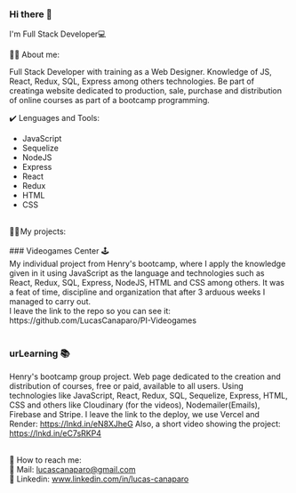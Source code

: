 ### Hi there 👋
I'm Full Stack Developer💻

🧏‍♂️ About me:
 
Full Stack Developer with training as a Web Designer. Knowledge of JS, React, Redux, SQL, Express among others technologies.
Be part of creatinga website dedicated to production, sale, purchase and distribution
of online courses as part of a bootcamp programming.

✔️ Lenguages and Tools:
- JavaScript 
- Sequelize
- NodeJS
- Express
- React
- Redux
- HTML
- CSS

<br/>
👨‍🎓 My projects: 
<br/>
<br/>
### Videogames Center 🕹️ <br/>
My individual project from Henry's bootcamp, where I apply the knowledge given in it using JavaScript as the language and technologies such as React, Redux, SQL, Express, NodeJS, HTML and CSS among others.
It was a feat of time, discipline and organization that after 3 arduous weeks I managed to carry out. <br/>
I leave the link to the repo so you can see it: https://github.com/LucasCanaparo/PI-Videogames

<br/>
<br/>

### urLearning 📚 <br/>
Henry's bootcamp group project. Web page dedicated to the creation and distribution of courses, free or paid, available to all users.
Using technologies like JavaScript, React, Redux, SQL, Sequelize, Express, HTML, CSS and others like Cloudinary (for the videos), Nodemailer(Emails), Firebase and  Stripe. 
I leave the link to the deploy, we use Vercel and Render: https://lnkd.in/eN8XJheG
Also, a short video showing the project: https://lnkd.in/eC7sRKP4
<br/>
<br/>

📌 How to reach me: <br/>
📧 Mail: lucascanaparo@gmail.com <br/>
🤝 Linkedin: www.linkedin.com/in/lucas-canaparo
 



<!--
**LucasCanaparo/LucasCanaparo** is a ✨ _special_ ✨ repository because its `README.md` (this file) appears on your GitHub profile.

Here are some ideas to get you started:

- 🔭 I’m currently working on ...
- 🌱 I’m currently learning ...
- 👯 I’m looking to collaborate on ...
- 🤔 I’m looking for help with ...
- 💬 Ask me about ...
- 📫 How to reach me: ...
- 😄 Pronouns: ...
- ⚡ Fun fact: ...
-->
